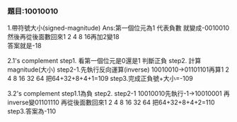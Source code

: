  ### 題目:10010010
 1.帶符號大小(signed-magnitude)
 Ans:第一個位元為1 代表負數 
 就變成-0010010 然後再從後面數回來1 2 4 8 16再加2變18       
 答案就是-18
 
 2.1's complement 
 step1. 看第一個位元是0還是1 判斷正負
 step2. 計算magnitude(大小)
  step2-1.先執行反向運算(inverse)
   10010010->01101101再算1 2 4 8 16 32 64
   把64+32+8+4+1=109
   step3.完成正負號+大小=-109
   
 3.2's complement
 step1.1為負 
 step2.
  step2-1
  10010010先執行-1->10010001
  再inverse變01101110 再從後面數回來1 2 4 8 16 32 64
  把64+32+8+4+2=110
 step3.答案為-110
